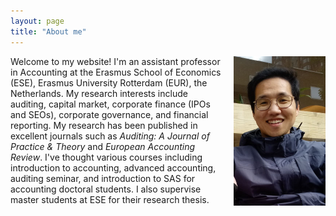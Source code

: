 ```yaml
---
layout: page
title: "About me"
---
```


<img style="border: 0px solid ; width: 146.75px; height: 239px; float: right; padding-left:20px" src="profile.jpg" alt="hi" class="inline">Welcome to my website! I'm an assistant professor in Accounting at the Erasmus School of Economics (ESE), Erasmus University Rotterdam (EUR), the Netherlands. My research interests include auditing, capital market, corporate finance (IPOs and SEOs), corporate governance, and financial reporting. My research has been published in excellent journals such as <em>Auditing: A Journal of Practice & Theory</em> and <em>European Accounting Review</em>. I've thought various courses including introduction to accounting, advanced accounting, auditing seminar, and introduction to SAS for accounting doctoral students. I also supervise master students at ESE for their research thesis.

